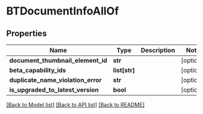 # BTDocumentInfoAllOf

## Properties
Name | Type | Description | Notes
------------ | ------------- | ------------- | -------------
**document_thumbnail_element_id** | **str** |  | [optional] 
**beta_capability_ids** | **list[str]** |  | [optional] 
**duplicate_name_violation_error** | **str** |  | [optional] 
**is_upgraded_to_latest_version** | **bool** |  | [optional] 

[[Back to Model list]](../README.md#documentation-for-models) [[Back to API list]](../README.md#documentation-for-api-endpoints) [[Back to README]](../README.md)


